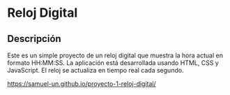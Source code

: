 # Reloj Digital

## Descripción

Este es un simple proyecto de un reloj digital que muestra la hora actual en formato HH:MM:SS. La aplicación está desarrollada usando HTML, CSS y JavaScript. El reloj se actualiza en tiempo real cada segundo.

https://samuel-un.github.io/proyecto-1-reloj-digital/
